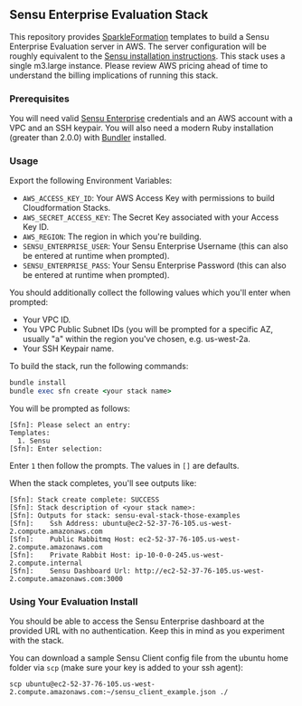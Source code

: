## Sensu Enterprise Evaluation Stack
This repository provides [SparkleFormation](http://www.sparkleformation.io/) templates to build a Sensu Enterprise Evaluation server in AWS. The server configuration will be roughly equivalent to the [Sensu installation instructions](https://sensuapp.org/docs/latest/installation-overview). This stack uses a single m3.large instance. Please review AWS pricing ahead of time to understand the billing implications of running this stack.

### Prerequisites
You will need valid [Sensu Enterprise](https://sensuapp.org/sensu-enterprise) credentials and an AWS account with a VPC and an SSH keypair.
You will also need a modern Ruby installation (greater than 2.0.0) with [Bundler](http://bundler.io/) installed.

### Usage
Export the following Environment Variables:
* `AWS_ACCESS_KEY_ID`: Your AWS Access Key with permissions to build Cloudformation Stacks.
* `AWS_SECRET_ACCESS_KEY`: The Secret Key associated with your Access Key ID.
* `AWS_REGION`: The region in which you're building.
* `SENSU_ENTERPRISE_USER`: Your Sensu Enterprise Username (this can also be entered at runtime when prompted).
* `SENSU_ENTERPRISE_PASS`: Your Sensu Enterprise Password (this can also be entered at runtime when prompted).

You should additionally collect the following values which you'll enter when prompted:
* Your VPC ID.
* You VPC Public Subnet IDs (you will be prompted for a specific AZ, usually "a" within the region you've chosen, e.g. us-west-2a.
* Your SSH Keypair name.

To build the stack, run the following commands:
```ruby
bundle install
bundle exec sfn create <your stack name>
```
You will be prompted as follows:
```
[Sfn]: Please select an entry:
Templates:
  1. Sensu
[Sfn]: Enter selection:
```
Enter `1` then follow the prompts. The values in `[]` are defaults.

When the stack completes, you'll see outputs like:
```
[Sfn]: Stack create complete: SUCCESS
[Sfn]: Stack description of <your stack name>:
[Sfn]: Outputs for stack: sensu-eval-stack-those-examples
[Sfn]:    Ssh Address: ubuntu@ec2-52-37-76-105.us-west-2.compute.amazonaws.com
[Sfn]:    Public Rabbitmq Host: ec2-52-37-76-105.us-west-2.compute.amazonaws.com
[Sfn]:    Private Rabbit Host: ip-10-0-0-245.us-west-2.compute.internal
[Sfn]:    Sensu Dashboard Url: http://ec2-52-37-76-105.us-west-2.compute.amazonaws.com:3000
```
### Using Your Evaluation Install
You should be able to access the Sensu Enterprise dashboard at the provided URL with no authentication. Keep this in mind as you experiment with the stack.

You can download a sample Sensu Client config file from the ubuntu home folder via `scp` (make sure your key is added to your ssh agent):
```
scp ubuntu@ec2-52-37-76-105.us-west-2.compute.amazonaws.com:~/sensu_client_example.json ./
```
